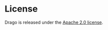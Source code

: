 # License

Drago is released under the [Apache 2.0 license](https://github.com/seashell/drago/blob/master/LICENSE).

